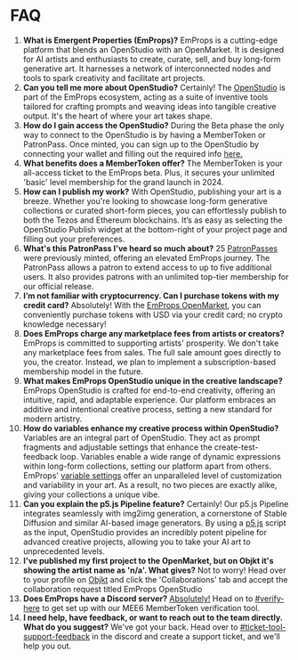 # FAQ

1. **What is Emergent Properties (EmProps)?** EmProps is a cutting-edge platform that blends an OpenStudio with an OpenMarket. It is designed for AI artists and enthusiasts to create, curate, sell, and buy long-form generative art. It harnesses a network of interconnected nodes and tools to spark creativity and facilitate art projects.
2. **Can you tell me more about OpenStudio?** Certainly! The [OpenStudio](https://openstudio.emprops.ai/) is part of the EmProps ecosystem, acting as a suite of inventive tools tailored for crafting prompts and weaving ideas into tangible creative output. It's the heart of where your art takes shape.
3. **How do I gain access the OpenStudio?** During the Beta phase the only way to connect to the OpenStudio is by having a MemberToken or PatronPass. Once minted, you can sign up to the OpenStudio by connecting your wallet and filling out the required info [here.](https://app.openstudio.emprops.ai/sign-up)
4. **What benefits does a MemberToken offer?** The MemberToken is your all-access ticket to the EmProps beta. Plus, it secures your unlimited 'basic' level membership for the grand launch in 2024.
5. **How can I publish my work?** With OpenStudio, publishing your art is a breeze. Whether you're looking to showcase long-form generative collections or curated short-form pieces, you can effortlessly publish to both the Tezos and Ethereum blockchains. It’s as easy as selecting the OpenStudio Publish widget at the bottom-right of your project page and filling out your preferences.
6. **What's this PatronPass I've heard so much about?** 25 [PatronPasses](https://rarible.com/collection/0xb3a87c89acd407751bb6f4c7708548b17158a16d/items) were previously minted, offering an elevated EmProps journey. The PatronPass allows a patron to extend access to up to five additional users. It also provides patrons with an unlimited top-tier membership for our official release.
7. **I’m not familiar with cryptocurrency. Can I purchase tokens with my credit card?** Absolutely! With the [EmProps OpenMarket](https://emprops.ai/openmarket), you can conveniently purchase tokens with USD via your credit card; no crypto knowledge necessary!
8. **Does EmProps charge any marketplace fees from artists or creators?** EmProps is committed to supporting artists' prosperity. We don't take any marketplace fees from sales. The full sale amount goes directly to you, the creator. Instead, we plan to implement a subscription-based membership model in the future.
9. **What makes EmProps OpenStudio unique in the creative landscape?** EmProps OpenStudio is crafted for end-to-end creativity, offering an intuitive, rapid, and adaptable experience. Our platform embraces an additive and intentional creative process, setting a new standard for modern artistry.
10. **How do variables enhance my creative process within OpenStudio?** Variables are an integral part of OpenStudio. They act as prompt fragments and adjustable settings that enhance the create-test-feedback loop. Variables enable a wide range of dynamic expressions within long-form collections, setting our platform apart from others. EmProps' [variable settings](https://www.notion.so/Variables-891b88334d444e80b267317e2f12ecd4?pvs=21) offer an unparalleled level of customization and variability in your art. As a result, no two pieces are exactly alike, giving your collections a unique vibe.
11. **Can you explain the p5.js Pipeline feature?** Certainly! Our p5.js Pipeline integrates seamlessly with img2img generation, a cornerstone of Stable Diffusion and similar AI-based image generators. By using a [p5.js](https://p5js.org/) script as the input, OpenStudio provides an incredibly potent pipeline for advanced creative projects, allowing you to take your AI art to unprecedented levels.
12. **I've published my first project to the OpenMarket, but on Objkt it's showing the artist name as 'n/a'. What gives?** Not to worry! Head over to your profile on [Objkt](https://objkt.com/) and click the 'Collaborations' tab and accept the collaboration request titled EmProps OpenStudio
13. **Does EmProps have a Discord server?** [Absolutely!](https://discord.gg/K9B7GgmMA5) Head on to [⁠#verify-here](https://discord.com/channels/903275591208427641/1169056846804426862) to get set up with our MEE6 MemberToken verification tool.
14. **I need help, have feedback, or want to reach out to the team directly. What do you suggest?** We've got your back. Head over to [#⁠ticket-tool-support-feedback](https://discord.com/channels/903275591208427641/1136298334064214107) in the discord and create a support ticket, and we'll help you out.
